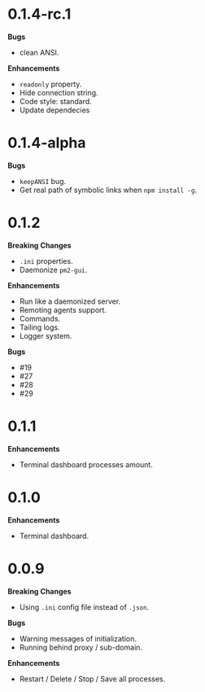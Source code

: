 # 0.1.4-rc.1
**Bugs**
- clean ANSI.

**Enhancements**
- `readonly` property.
- Hide connection string.
- Code style: standard.
- Update dependecies

# 0.1.4-alpha
**Bugs**
- `keepANSI` bug.
- Get real path of symbolic links when `npm install -g`.

# 0.1.2
**Breaking Changes**
- `.ini` properties.
- Daemonize `pm2-gui`.

**Enhancements**
- Run like a daemonized server.
- Remoting agents support.
- Commands.
- Tailing logs.
- Logger system.

**Bugs**
- #19
- #27
- #28
- #29

# 0.1.1
**Enhancements**
- Terminal dashboard processes amount.

# 0.1.0
**Enhancements**
- Terminal dashboard.

# 0.0.9
**Breaking Changes**
- Using `.ini` config file instead of `.json`.

**Bugs**
- Warning messages of initialization.
- Running behind proxy / sub-domain.

**Enhancements**
- Restart / Delete / Stop / Save all processes.